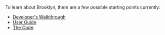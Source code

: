 To learn about Brooklyn, there are a few possible starting points currently:

* [Developer's Walkthrough](../start/walkthrough.html) 
* [User Guide]({{site.url}}/use/guide/) 
* [The Code]({{site.url}}/dev/code/index.html)

